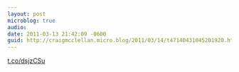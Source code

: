 ```yaml
---
layout: post
microblog: true
audio: 
date: 2011-03-13 21:42:09 -0600
guid: http://craigmcclellan.micro.blog/2011/03/14/t47140431045201920.html
---
```

[t.co/dsjzCSu](http://t.co/dsjzCSu)
